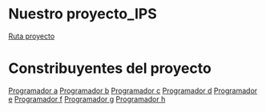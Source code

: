 # Nuestro proyecto_IPS

[Ruta proyecto](https://github.com/rafape17-hotmail-com/IPS_CECEP)


# Constribuyentes del proyecto

[Programador a]()
[Programador b]()
[Programador c]()
[Programador d]()
[Programador e]()
[Programador f]()
[Programador g]()
[Programador h]()

